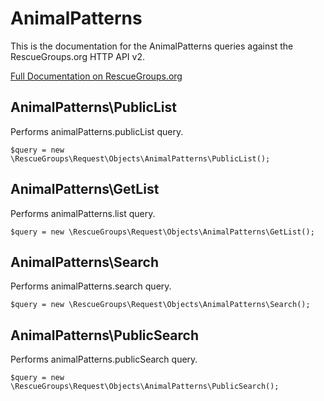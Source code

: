 # AnimalPatterns

This is the documentation for the AnimalPatterns queries against the RescueGroups.org HTTP API v2.

[Full Documentation on RescueGroups.org](https://userguide.rescuegroups.org/display/APIDG/Object+definitions#Objectdefinitions-)

## AnimalPatterns\PublicList

Performs animalPatterns.publicList query.

    $query = new \RescueGroups\Request\Objects\AnimalPatterns\PublicList();


## AnimalPatterns\GetList

Performs animalPatterns.list query.

    $query = new \RescueGroups\Request\Objects\AnimalPatterns\GetList();


## AnimalPatterns\Search

Performs animalPatterns.search query.

    $query = new \RescueGroups\Request\Objects\AnimalPatterns\Search();


## AnimalPatterns\PublicSearch

Performs animalPatterns.publicSearch query.

    $query = new \RescueGroups\Request\Objects\AnimalPatterns\PublicSearch();


